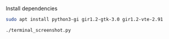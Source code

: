 #

Install dependencies

```bash
sudo apt install python3-gi gir1.2-gtk-3.0 gir1.2-vte-2.91
```

```bash
./terminal_screenshot.py 